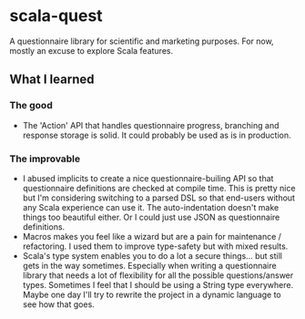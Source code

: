 # scala-quest
A questionnaire library for scientific and marketing purposes. For now, mostly an excuse to explore Scala features.

## What I learned
### The good
- The 'Action' API that handles questionnaire progress, branching and response storage is solid. It could probably be used as is in production.

### The improvable
- I abused implicits to create a nice questionnaire-builing API so that questionnaire definitions are checked at compile time. This is pretty nice but I'm considering switching to a parsed DSL so that end-users without any Scala experience can use it. The auto-indentation doesn't make things too beautiful either. Or I could just use JSON as questionnaire definitions.
- Macros makes you feel like a wizard but are a pain for maintenance / refactoring. I used them to improve type-safety but with mixed results.
- Scala's type system enables you to do a lot a secure things... but still gets in the way sometimes. Especially when writing a questionnaire library that needs a lot of flexibility for all the possible questions/answer types. Sometimes I feel that I should be using a String type everywhere. Maybe one day I'll try to rewrite the project in a dynamic language to see how that goes.
